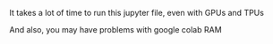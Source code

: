 It takes a lot of time to run this jupyter file, even with GPUs and TPUs

And also, you may have problems with google colab RAM 
